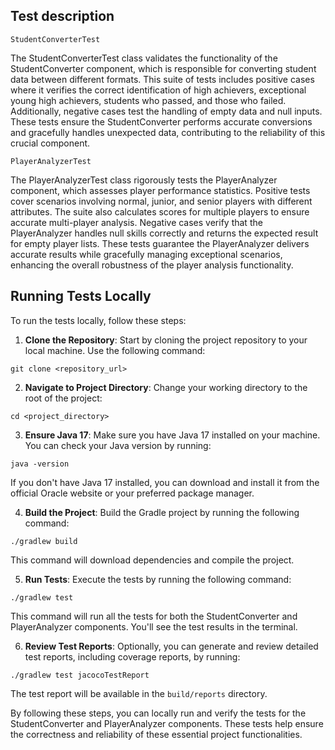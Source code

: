 ## Test description

`StudentConverterTest`

The StudentConverterTest class validates the functionality of the StudentConverter component, which is responsible for converting student data between different formats. This suite of tests includes positive cases where it verifies the correct identification of high achievers, exceptional young high achievers, students who passed, and those who failed. Additionally, negative cases test the handling of empty data and null inputs. These tests ensure the StudentConverter performs accurate conversions and gracefully handles unexpected data, contributing to the reliability of this crucial component.

`PlayerAnalyzerTest`

The PlayerAnalyzerTest class rigorously tests the PlayerAnalyzer component, which assesses player performance statistics. Positive tests cover scenarios involving normal, junior, and senior players with different attributes. The suite also calculates scores for multiple players to ensure accurate multi-player analysis. Negative cases verify that the PlayerAnalyzer handles null skills correctly and returns the expected result for empty player lists. These tests guarantee the PlayerAnalyzer delivers accurate results while gracefully managing exceptional scenarios, enhancing the overall robustness of the player analysis functionality.

## Running Tests Locally

To run the tests locally, follow these steps:

1. **Clone the Repository**: Start by cloning the project repository to your local machine. Use the following command:

`git clone <repository_url>`


2. **Navigate to Project Directory**: Change your working directory to the root of the project:

`cd <project_directory>`

3. **Ensure Java 17**: Make sure you have Java 17 installed on your machine. You can check your Java version by running:

`java -version`

If you don't have Java 17 installed, you can download and install it from the official Oracle website or your preferred package manager.

4. **Build the Project**: Build the Gradle project by running the following command:

`./gradlew build`

This command will download dependencies and compile the project.

5. **Run Tests**: Execute the tests by running the following command:

`./gradlew test`

This command will run all the tests for both the StudentConverter and PlayerAnalyzer components. You'll see the test results in the terminal.

6. **Review Test Reports**: Optionally, you can generate and review detailed test reports, including coverage reports, by running:

`./gradlew test jacocoTestReport`

The test report will be available in the `build/reports` directory.

By following these steps, you can locally run and verify the tests for the StudentConverter and PlayerAnalyzer components. These tests help ensure the correctness and reliability of these essential project functionalities.